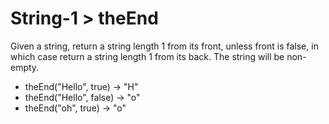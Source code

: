 # String-1 > theEnd

Given a string, return a string length 1 from its front, unless front is false, in which case return a string length 1 from its back. The string will be non-empty.

- theEnd("Hello", true) → "H"
- theEnd("Hello", false) → "o"
- theEnd("oh", true) → "o"
